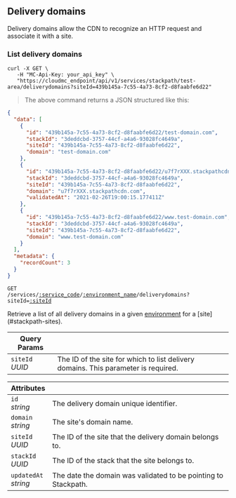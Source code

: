 ## Delivery domains

Delivery domains allow the CDN to recognize an HTTP request and associate it with a site.

<!-------------------- LIST DELIVERY DOMAINS -------------------->

### List delivery domains

```shell
curl -X GET \
   -H "MC-Api-Key: your_api_key" \
   "https://cloudmc_endpoint/api/v1/services/stackpath/test-area/deliverydomains?siteId=439b145a-7c55-4a73-8cf2-d8faabfe6d22"
```
> The above command returns a JSON structured like this:

```json
{
  "data": [
    {
      "id": "439b145a-7c55-4a73-8cf2-d8faabfe6d22/test-domain.com",
      "stackId": "3deddcbd-3757-44cf-a4a6-93028fc4649a",
      "siteId": "439b145a-7c55-4a73-8cf2-d8faabfe6d22",
      "domain": "test-domain.com"
    },
    {
      "id": "439b145a-7c55-4a73-8cf2-d8faabfe6d22/u7f7rXXX.stackpathcdn.com",
      "stackId": "3deddcbd-3757-44cf-a4a6-93028fc4649a",
      "siteId": "439b145a-7c55-4a73-8cf2-d8faabfe6d22",
      "domain": "u7f7rXXX.stackpathcdn.com",
      "validatedAt": "2021-02-26T19:00:15.177411Z"
    },
    {
      "id": "439b145a-7c55-4a73-8cf2-d8faabfe6d22/www.test-domain.com",
      "stackId": "3deddcbd-3757-44cf-a4a6-93028fc4649a",
      "siteId": "439b145a-7c55-4a73-8cf2-d8faabfe6d22",
      "domain": "www.test-domain.com"
    }
  ],
  "metadata": {
    "recordCount": 3
  }
}
```

<code>GET /services/<a href="#administration-service-connections">:service_code</a>/<a href="#administration-environments">:environment_name</a>/deliverydomains?siteId=<a href="#stackpath-sites">:siteId</a></code>

Retrieve a list of all delivery domains in a given [environment](#administration-environments) for a [site] (#stackpath-sites).

Query Params | &nbsp;
---- | -----------
`siteId`<br/>*UUID* | The ID of the site for which to list delivery domains. This parameter is required.

Attributes | &nbsp;
------- | -----------
`id`<br/>*string* | The delivery domain unique identifier.
`domain`<br/>*string* | The site's domain name.
`siteId`<br/>*UUID* | The ID of the site that the delivery domain belongs to.
`stackId`<br/>*UUID* | The ID of the stack that the site belongs to.
`updatedAt`<br/>*string* | The date the domain was validated to be pointing to Stackpath.